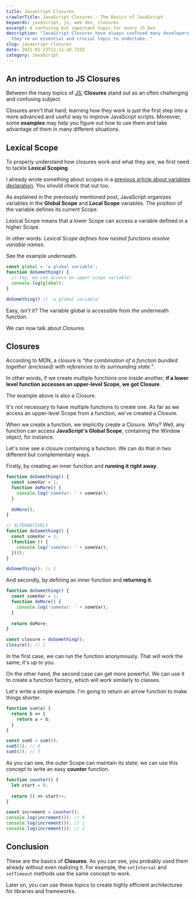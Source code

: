 ```yaml
---
title: JavaScript Closures
crawlerTitle: JavaScript Closures - The Basics of JavaScript
keywords: javascript, js, web dev, closures
excerpt: A confusing but important topic for every JS Dev
description: "JavaScript Closures have always confused many developers. However,
  they're an essential and crucial topic to undertake. "
slug: javascript-closures
date: 2021-01-23T12:11:18.733Z
category: JavaScript
---
```

## An introduction to JS Closures

Between the many topics of [JS](/category/javascript/), **Closures** stand out as an often challenging and confusing subject. 

Closures aren't that hard; learning how they work is just the first step into a more advanced and useful way to improve JavaScript scripts. Moreover, some **examples** may help you figure out how to use them and take advantage of them in many different situations.

## Lexical Scope

To properly understand how closures work and what they are, we first need to tackle **Lexical Scoping**.

I already wrote something about scopes in a [previous article about variables declaration](/variables-declaration-js/). You should check that out too.

As explained in the previously mentioned post, JavaScript organizes variables in the **Global Scope** and **Local Scope** variables. The position of the variable defines its current Scope.

Lexical Scope means that a lower Scope can access a variable defined in a higher Scope. 

In other words: *Lexical Scope defines how nested functions resolve variable names.*

See the example underneath.

```javascript
const global = 'a global variable';
function doSomething() {
  // Yay, we can access an upper scope variable!
  console.log(global); 
}

doSomething() // 'a global variable'
```

Easy, isn't it? The variable global is accessible from the underneath function.

We can now talk about Closures.

## Closures

According to MDN, a closure is *"the combination of a function bundled together (enclosed) with references to its surrounding state."*.

In other words, if we create multiple functions one inside another, **if a lower level function accesses an upper-level Scope, we got Closure**.

The example above is also a Closure. 

It's not necessary to have multiple functions to create one. As far as we access an upper-level Scope from a function, we've created a Closure.

When we create a function, we implicitly create a Closure. Why? Well, any function can access **JavaScript's Global Scope**, containing the Window object, for instance.

Let's now see a closure containing a function. We can do that in two different but complementary ways.

Firstly, by creating an inner function and **running it right away**.

```javascript
function doSomething() {
  const someVar = 1;
  function doMore() {
    console.log('someVar: ' + someVar);
  }
  
  doMore();
}

// ALTERNATIVELY
function doSomething() {
  const someVar = 1;
  (function () {
    console.log('someVar: ' + someVar);
  })();
}

doSomething(); // 1
```

And secondly, by defining an inner function and **returning it**.

```javascript
function doSomething() {
  const someVar = 1;
  function doMore() {
    console.log('someVar: ' + someVar);
  }
  
  return doMore;
}

const closure = doSomething();
closure(); // 1
```

In the first case, we can run the function anonymously. That will work the same; it's up to you.

On the other hand, the second case can get more powerful. We can use it to create a function factory, which will work similarly to classes.

Let's write a simple example. I'm going to return an arrow function to make things shorter.

```javascript
function sum(a) {
  return b => {
    return a + b;
  }
}

const sum5 = sum(5);
sum5(1); // 6
sum5(2); // 7
```

As you can see, the outer Scope can maintain its state; we can use this concept to write an easy **counter** function.

```javascript
function counter() {
  let start = 0;
  
  return () => start++;
}

const increment = counter();
console.log(increment()); // 0
console.log(increment()); // 1
console.log(increment()); // 2
```

## Conclusion

These are the basics of **Closures**. As you can see, you probably used them already without even realizing it. For example, the `setInterval` and `setTimeout` methods use the same concept to work.

Later on, you can use these topics to create highly efficient architectures for libraries and frameworks.